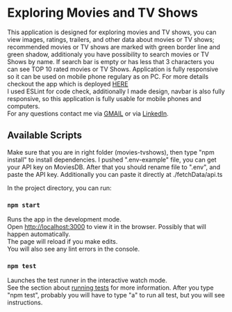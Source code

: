 #  Exploring Movies and TV Shows 

This application is designed for exploring movies and TV shows, you can view images, ratings, trailers, and other data about movies or TV shows; recommended movies or TV shows are marked with green border line and green shadow, additionaly you have possibility to search movies or TV Shows by name. If search bar is empty or has less that 3 characters you can see TOP 10 rated movies or TV Shows. Application is fully responsive so it can be used on mobile phone regulary as on PC. For more details checkout the app which is deployed [HERE](https://golden-jelly-b95a5f.netlify.app/)</br>
I used ESLint for code check, additionally I made design, navbar is also fully responsive, so this application is fully usable for mobile phones and computers.</br>
For any questions contact me via [GMAIL](mailto:tvelic1@etf.unsa.ba) or via [LinkedIn](https://www.linkedin.com/in/tarik-veli%C4%87-99b743272/).

## Available Scripts
Make sure that you are in right folder (movies-tvshows), then type "npm install" to install dependencies.
I pushed ".env-example" file, you can get your API key on MoviesDB. After that you should rename file to ".env", and paste the API key.
Additionally you can paste it directly at ./fetchData/api.ts 

In the project directory, you can run:

### `npm start`

Runs the app in the development mode.\
Open [http://localhost:3000](http://localhost:3000) to view it in the browser.
Possibly that will happen automatically.</br>
The page will reload if you make edits.\
You will also see any lint errors in the console.

### `npm test`

Launches the test runner in the interactive watch mode.\
See the section about [running tests](https://facebook.github.io/create-react-app/docs/running-tests) for more information.
After you type "npm test", probably you will have to type "a" to run all test, but you will see instructions.


